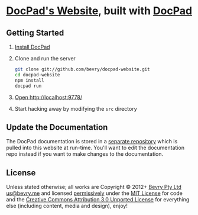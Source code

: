 # [DocPad's Website](http://docpad.org), built with [DocPad](http://docpad.org)


## Getting Started

1. [Install DocPad](http://docpad.org/install) 

1. Clone and run the server

	``` bash
	git clone git://github.com/bevry/docpad-website.git
	cd docpad-website
	npm install
	docpad run
	```

1. [Open http://localhost:9778/](http://localhost:9778/)

1. Start hacking away by modifying the `src` directory


## Update the Documentation

The DocPad documentation is stored in a [separate repository](https://github.com/bevry/docpad-documentation) which is pulled into this website at run-time. You'll want to edit the documentation repo instead if you want to make changes to the documentation.


## License

Unless stated otherwise; all works are Copyright © 2012+ [Bevry Pty Ltd](http://bevry.me) <us@bevry.me> and licensed [permissively](http://en.wikipedia.org/wiki/Permissive_free_software_licence) under the [MIT License](http://creativecommons.org/licenses/MIT/) for code and the [Creative Commons Attribution 3.0 Unported License](http://creativecommons.org/licenses/by/3.0/) for everything else (including content, media and design), enjoy!